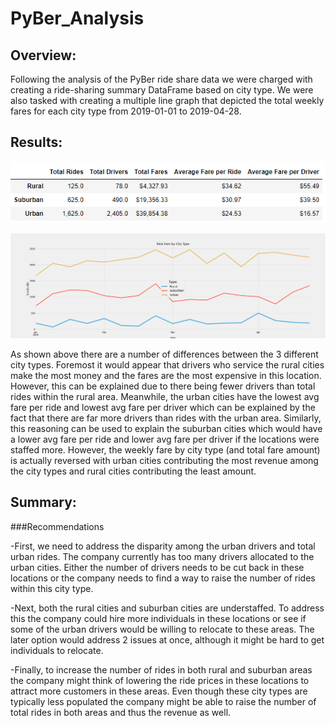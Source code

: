 # PyBer_Analysis

## Overview:

Following the analysis of the PyBer ride share data we were charged with creating a ride-sharing summary DataFrame based on city type. We were also tasked with creating a multiple line graph that depicted the total weekly
fares for each city type from 2019-01-01 to 2019-04-28.

## Results:

![Challenge_Ride_Overview_by_City_Type.png](https://github.com/Tbrads325/PyBer_Analysis/blob/main/analysis/Challenge_Ride_Overview_by_City_Type.png)

![Total_Fare_by_City_Type.png](https://github.com/Tbrads325/PyBer_Analysis/blob/main/analysis/Total_Fare_by_City_Type.png)

As shown above there are a number of differences between the 3 different city types. Foremost it would appear that drivers who service the rural cities make the most money and the fares are the most expensive in this location. However, 
this can be explained due to there being fewer drivers than total rides within the rural area. Meanwhile, the urban cities have the lowest avg fare per ride and lowest avg fare per driver which can be explained by the fact that there are far 
more drivers than rides with the urban area. Similarly, this reasoning can be used to explain the suburban cities which would have a lower avg fare per ride and lower avg fare per driver if the locations were staffed more. However, the weekly 
fare by city type (and total fare amount) is actually reversed with urban cities contributing the most revenue among the city types and rural cities contributing the least amount.  

## Summary:

###Recommendations

-First, we need to address the disparity among the urban drivers and total urban rides. The company currently has too many drivers allocated to the urban cities. Either the number of drivers needs to be cut back in these locations or the company
needs to find a way to raise the number of rides within this city type. 

-Next, both the rural cities and suburban cities are understaffed. To address this the company could hire more individuals in these locations or see if some of the urban drivers would be willing to relocate to these areas. The later option would
address 2 issues at once, although it might be hard to get individuals to relocate. 

-Finally, to increase the number of rides in both rural and suburban areas the company might think of lowering the ride prices in these locations to attract more customers in these areas. Even though these city types are typically less populated 
the company might be able to raise the number of total rides in both areas and thus the revenue as well. 